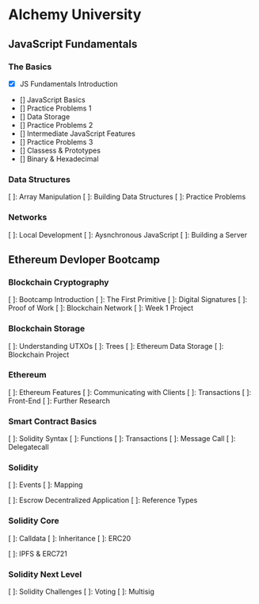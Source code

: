 # Alchemy University

## JavaScript Fundamentals

### The Basics

- [x] JS Fundamentals Introduction
- [] JavaScript Basics
- [] Practice Problems 1
- [] Data Storage
- [] Practice Problems 2
- [] Intermediate JavaScript Features
- [] Practice Problems 3
- [] Classess & Prototypes
- [] Binary & Hexadecimal

### Data Structures

[ ]: Array Manipulation
[ ]: Building Data Structures
[ ]: Practice Problems

### Networks

[ ]: Local Development
[ ]: Aysnchronous JavaScript
[ ]: Building a Server

## Ethereum Devloper Bootcamp

### Blockchain Cryptography

[ ]: Bootcamp Introduction
[ ]: The First Primitive
[ ]: Digital Signatures
[ ]: Proof of Work
[ ]: Blockchain Network
[ ]: Week 1 Project

### Blockchain Storage

[ ]: Understanding UTXOs
[ ]: Trees
[ ]: Ethereum Data Storage
[ ]: Blockchain Project

### Ethereum

[ ]: Ethereum Features
[ ]: Communicating with Clients
[ ]: Transactions
[ ]: Front-End
[ ]: Further Research

### Smart Contract Basics

[ ]: Solidity Syntax
[ ]: Functions
[ ]: Transactions
[ ]: Message Call
[ ]: Delegatecall

### Solidity

[ ]: Events
[ ]: Mapping

[ ]: Escrow Decentralized Application
[ ]: Reference Types

### Solidity Core

[ ]: Calldata
[ ]: Inheritance
[ ]: ERC20

[ ]: IPFS & ERC721

### Solidity Next Level

[ ]: Solidity Challenges
[ ]: Voting
[ ]: Multisig
